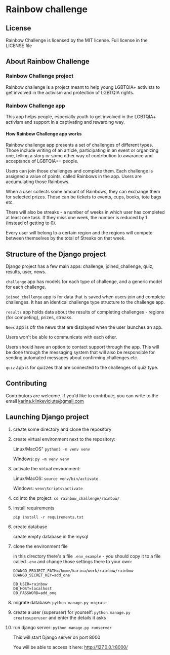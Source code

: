 # Rainbow challenge

## License

Rainbow Challenge is licensed by the MIT license. Full license in the LICENSE file

## About Rainbow Challenge

### Rainbow Challenge project

Rainbow challenge is a project meant to help young LGBTQIA+ activists to get involved in the activism and protection of LGBTQIA rights.

### Rainbow Challenge app

This app helps people, especially youth to get involved in the LGBTQIA+ activism and support in a captivating and rewarding way.

#### How Rainbow Challenge app works

Rainbow challenge app presents a set of challenges of different types. Those include writing of an article, participating in an event or organizing one, telling a story or some other way of contribution to awarance and acceptance of LGBTQIA++ people.

Users can join those challenges and complete them. Each challenge is assigned a value of points, called Rainbows in the app. Users are accumulating those Rainbows.

When a user collects some amount of Rainbows, they can exchange them for selected prizes. Those can be tickets to events, cups, books, tote bags etc.

There will also be streaks - a number of weeks in which user has completed at least one task. If they miss one week, the number is reduced by 1 (instead of getting to 0).

Every user will belong to a certain region and the regions will compete between themselves by the total of Streaks on that week.


## Structure of the Django project

Django project has a few main apps: challenge, joined_challenge, quiz, results, user, news.

`challenge` app has models for each type of challenge, and a generic model for each challenge.

`joined_challenge` app is for data that is saved when users join and complete challenges. It has an identical challenge type structure to the challenge app.

`results` app holds data about the results of completing challenges - regions (for competing), prizes, streaks.

`News` app is ofr the news that are displayed when the user launches an app.

Users won't be able to communicate with each other.

Users should have an option to contact support through the app. This will be done through the messaging system that will also be responsible for sending automated messages about confirming challenges etc.

`quiz` app is for quizzes that are connected to the challenges of quiz type.

## Contributing

Contributors are welcome. If you'd like to contribute, you can write to the email karina.klinkeviciute@gmail.com 

## Launching Django project

1. create some directory and clone the repository 

1. create virtual environment next to the repository:

    Linux/MacOS"
    `python3 -m venv venv`
   
    Windows:
    `py -m venv venv`

1. activate the virtual environment:

    Linux/MacOS:
    `source venv/bin/activate`

    Windows:
    `venv\Scripts\activate`

1. cd into the project:
    `cd rainbow_challenge/rainbow/`
   
1. install requirements

    `pip install -r requirements.txt`

1. create database

    create empty database in the mysql 

1. clone the environment file

    in this directory there's a file `.env_example` - you should copy it to a file called `.env` and change those settings there to your own:

    ```
    DJANGO_PROJECT_PATH=/home/karina/work/rainbow/rainbow
    DJANGO_SECRET_KEY=add_one
    
    DB_USER=rainbow
    DB_HOST=localhost
    DB_PASSWORD=add_one
    ```

1. migrate database:
    `python manage.py migrate`
   
1. create a user (superuser) for yourself:
    `python manage.py createsuperuser`
   and enter the details it asks

1. run django server:
    `python manage.py runserver`
   
    This will start Django server on port 8000
    
    You will be able to access it here: http://127.0.0.1:8000/ 

